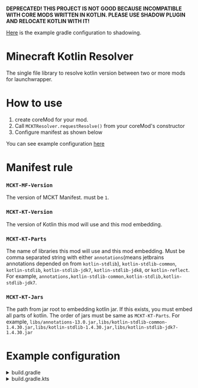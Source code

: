 **DEPRECATED! THIS PROJECT IS NOT GOOD BECAUSE INCOMPATIBLE WITH CORE MODS WRITTEN IN KOTLIN. 
PLEASE USE SHADOW PLUGIN AND RELOCATE KOTLIN WITH IT!**

[Here](https://gist.github.com/anatawa12/a42300df55a655327a4b67b0c9bdde80) is 
the example gradle configuration to shadowing.

# Minecraft Kotlin Resolver

The single file library to resolve kotlin version between two or more mods for launchwrapper.

# How to use

1. create coreMod for your mod.
2. Call `MCKTResolver.requestResolve()` from your coreMod's constructor
3. Configure manifest as shown below

You can see example configuration [here](#example-configuration)

# Manifest rule

### `MCKT-MF-Version`
The version of MCKT Manifest. must be `1`.

### `MCKT-KT-Version`
The version of Kotlin this mod will use and this mod embedding.

### `MCKT-KT-Parts`
The name of libraries this mod will use and this mod embedding.
Must be comma separated string with either `annotations`(means jetbrains annotations depended on from `kotlin-stdlib`), 
`kotlin-stdlib-common`, `kotlin-stdlib`, `kotlin-stdlib-jdk7`, `kotlin-stdlib-jdk8`, or `kotlin-reflect`.
For example, `annotations,kotlin-stdlib-common,kotlin-stdlib,kotlin-stdlib-jdk7`.

### `MCKT-KT-Jars`
The path from jar root to embedding kotlin jar.
If this exists, you must embed all parts of kotlin.
The order of jars must be same as `MCKT-KT-Parts`.
For example, `libs/annotations-13.0.jar,libs/kotlin-stdlib-common-1.4.30.jar,libs/kotlin-stdlib-1.4.30.jar,libs/kotlin-stdlib-jdk7-1.4.30.jar`

# Example configuration

<details>
<summary>build.gradle</summary>

```groovy
configurations {
    embedd
    implementation.extendsFrom(embedd)
}

dependencies {
    // version is automatically configured with kotlin plugin
    embedd "org.jetbrains.kotlin:kotlin-stdlib-jdk7"
}

jar {
    configurations.embedd.each {
        from (it) {
            into("libs")
        }
    }
    def kotlinVersion = project.plugins.findResult { 
        it instanceof org.jetbrains.kotlin.gradle.plugin.KotlinBasePluginWrapper 
                ? it.kotlinPluginVersion
                : null
    }
    def packageNameSuffix = /-[\d.]+\.jar$/
    manifest {
        attributes(
                "FMLCorePlugin": "<fully-qualified-name-of-core-mod-class>",
                "FMLCorePluginContainsFMLMod": "*",
                "MCKT-MF-Version": "1",
                "MCKT-KT-Version": kotlinVersion,
                "MCKT-KT-Parts": configurations.embedd.collect { packageNameSuffix.replace(it.name, "") }.join(","),
                "MCKT-KT-Jars": configurations.embedd.collect { "libs/${it.name}" }.join(",")
        )
    }
}
```

</details>

<details>
<summary>build.gradle.kts</summary>

```kotlin
val embedd by configurations.creating
configurations.implementation.get().extendsFrom(embedd)

dependencies {
    // version is automatically configured with kotlin plugin
    embedd(kotlin("kotlin-stdlib-jdk7"))
}

val jar by tasks.getting(Jar::class) {
    embedd.forEach { dep ->
        from(dep) {
            into("libs")
        }
    }

    val kotlinVersion = project.plugins
        .asSequence()
        .mapNotNull { (it as? org.jetbrains.kotlin.gradle.plugin.KotlinBasePluginWrapper)?.kotlinPluginVersion }
        .first()
    manifest {
        val packageNameSuffix = """-[\d.]+\.jar$""".toRegex()
        attributes(mapOf(
            "FMLCorePlugin" to "<fully-qualified-name-of-core-mod-class>",
            "FMLCorePluginContainsFMLMod" to "*",
            "MCKT-MF-Version" to "1",
            "MCKT-KT-Version" to kotlinVersion,
            "MCKT-KT-Parts" to embedd.joinToString(",") { packageNameSuffix.replace(it.name, "") },
            "MCKT-KT-Jars" to embedd.joinToString(",") { "libs/${it.name}" }
        ))
    }
}

```

</details>
